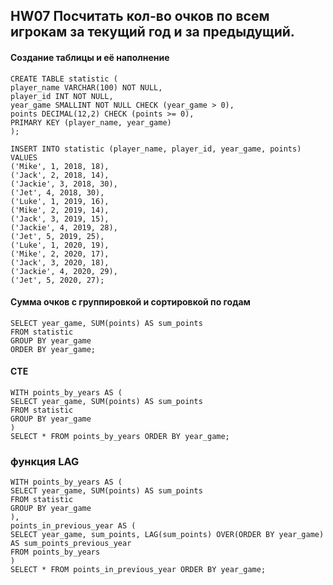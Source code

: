 ## HW07 Посчитать кол-во очков по всем игрокам за текущий год и за предыдущий.

#### Создание таблицы и её наполнение
```
CREATE TABLE statistic (
player_name VARCHAR(100) NOT NULL,
player_id INT NOT NULL,
year_game SMALLINT NOT NULL CHECK (year_game > 0),
points DECIMAL(12,2) CHECK (points >= 0),
PRIMARY KEY (player_name, year_game)
);

INSERT INTO statistic (player_name, player_id, year_game, points)
VALUES
('Mike', 1, 2018, 18),
('Jack', 2, 2018, 14),
('Jackie', 3, 2018, 30),
('Jet', 4, 2018, 30),
('Luke', 1, 2019, 16),
('Mike', 2, 2019, 14),
('Jack', 3, 2019, 15),
('Jackie', 4, 2019, 28),
('Jet', 5, 2019, 25),
('Luke', 1, 2020, 19),
('Mike', 2, 2020, 17),
('Jack', 3, 2020, 18),
('Jackie', 4, 2020, 29),
('Jet', 5, 2020, 27);
```


#### Сумма очков с группировкой и сортировкой по годам
```
SELECT year_game, SUM(points) AS sum_points
FROM statistic
GROUP BY year_game
ORDER BY year_game;
```

#### CTE
```
WITH points_by_years AS (
SELECT year_game, SUM(points) AS sum_points
FROM statistic
GROUP BY year_game
)
SELECT * FROM points_by_years ORDER BY year_game;
```

### функция LAG
```
WITH points_by_years AS (
SELECT year_game, SUM(points) AS sum_points
FROM statistic
GROUP BY year_game
),
points_in_previous_year AS (
SELECT year_game, sum_points, LAG(sum_points) OVER(ORDER BY year_game) AS sum_points_previous_year
FROM points_by_years
)
SELECT * FROM points_in_previous_year ORDER BY year_game;
```